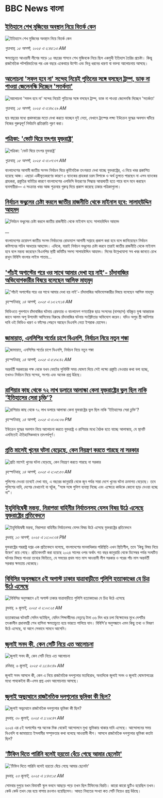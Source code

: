 # BBC News বাংলা## [ইতিহাসে শেখ মুজিবের অবস্থান নিয়ে বিতর্ক কেন](https://www.bbc.com/bengali/articles/c5yedj294leo?at_medium=RSS&at_campaign=rss?at_campaign=githubrss)![ইতিহাসে শেখ মুজিবের অবস্থান নিয়ে বিতর্ক কেন](https://ichef.bbci.co.uk/ace/ws/240/cpsprodpb/676d/live/564748b0-7967-11f0-83cc-c5da98c419b8.jpg)_শুক্রবার, ১৫ আগস্ট, ২০২৫ এ ২:৪৫:১৩ AM_ক্ষমতাচ্যুত আওয়ামী লীগের সাড়ে ১৫ বছরের শাসনে শেখ মুজিবকে নিয়ে ছিল একমুখী ইতিহাস তৈরির প্রচেষ্টা। কিন্তু রাজনৈতিক পটপরিবর্তনের পর এক বছরে একেবারে উল্টো এবং ভিন্ন ধরনের ধারণা বা বক্তব্য আলোচনায় আসছে।## [আলোচনা 'সফল হবে না' সন্দেহ নিয়েই পুতিনের সঙ্গে বসছেন ট্রাম্প, ডাক না পাওয়া জেলেনস্কি দিচ্ছেন 'সতর্কতা'](https://www.bbc.com/bengali/articles/c93dx2e0xe9o?at_medium=RSS&at_campaign=rss?at_campaign=githubrss)![আলোচনা 'সফল হবে না' সন্দেহ নিয়েই পুতিনের সঙ্গে বসছেন ট্রাম্প, ডাক না পাওয়া জেলেনস্কি দিচ্ছেন 'সতর্কতা'](https://ichef.bbci.co.uk/ace/ws/240/cpsprodpb/77b3/live/14b75ad0-7984-11f0-83cc-c5da98c419b8.jpg)_শুক্রবার, ১৫ আগস্ট, ২০২৫ এ ৩:৪৯:২৯ AM_ছয় বছরের মধ্যে প্রথমবারের মতো দেখা করতে যাচ্ছেন দুই নেতা, যেখানে ট্রাম্পের লক্ষ্য ইউক্রেন যুদ্ধের অবসান ঘটিয়ে নিজের গুরুত্বপূর্ণ নির্বাচনি প্রতিশ্রুতি পূরণ করা।## [পত্রিকা: 'ভোট ঘিরে তৎপর যুক্তরাষ্ট্র'](https://www.bbc.com/bengali/articles/c2enmy3wmm1o?at_medium=RSS&at_campaign=rss?at_campaign=githubrss)![পত্রিকা: 'ভোট ঘিরে তৎপর যুক্তরাষ্ট্র'](https://ichef.bbci.co.uk/ace/ws/240/cpsprodpb/9677/live/74c96e00-7983-11f0-8de7-d36f7a015ad5.jpg)_শুক্রবার, ১৫ আগস্ট, ২০২৫ এ ৩:০৭:৩৭ AM_বাংলাদেশের আগামী জাতীয় সংসদ নির্বাচন ঘিরে কূটনৈতিক তৎপরতা দেখা যাচ্ছে যুক্তরাষ্ট্রের, এ নিয়ে খবর প্রকাশিত হয়েছে আজ। এছাড়া একীভূতকরণের কারণে ৫ ব্যাংকের গ্রাহকরা চরম বিপাকে ও অর্থ তুলতে পারছেন না এসব ব্যাংকের গ্রাহকরা, প্রস্তুতির ঘাটতির কারণে বাংলাদেশের এলডিসি উত্তরণের সিদ্ধান্ত আত্মঘাতী হতে পারে বলে মনে করছেন ব্যবসায়ীরা–– এ সংক্রান্ত খবর আজ শুক্রবার গুরুত্ব দিয়ে প্রকাশ করেছে ঢাকার পত্রিকাগুলো।## [নির্বাচন ভণ্ডুলের চেষ্টা করলে জাতীয় রাজনীতি থেকে মাইনাস হবে: সালাহউদ্দিন আহমদ](https://www.bbc.co.uk/bengali/live/cq68z9ll1ppt?at_medium=RSS&at_campaign=rss?at_campaign=githubrss)![নির্বাচন ভণ্ডুলের চেষ্টা করলে জাতীয় রাজনীতি থেকে মাইনাস হবে: সালাহউদ্দিন আহমদ](https://ichef.bbci.co.uk/ace/standard/240/cpsprodpb/87c6/live/9fce0260-7923-11f0-84a1-b3fa355a3347.jpg)__বাংলাদেশের ত্রয়োদশ জাতীয় সংসদ নির্বাচনের রোডম্যাপ আগামী সপ্তাহে প্রকাশ করা হবে বলে জানিয়েছেন নির্বাচন কমিশনের সচিব আখতার আহমেদ। এদিকে, যারাই নির্বাচন ভণ্ডুলের চেষ্টা করবে তারাই জাতীয় রাজনীতি থেকে মাইনাস হবে বলে মন্তব্য করেছেন বিএনপির স্থায়ী কমিটির সদস্য সালাহউদ্দিন আহমদ। দিনের উল্লেখযোগ্য সব খবর জানতে চোখ রাখুন বিবিসি বাংলার লাইভ পাতায়...## ['পাঁচই অগাস্টের পরে ওর সাথে আমার দেখা হয় নাই'- চাঁদাবাজির অভিযোগকারীর বিষয়ে বলেছেন আসিফ মাহমুদ](https://www.bbc.com/bengali/articles/cvgn4vzxrd7o?at_medium=RSS&at_campaign=rss?at_campaign=githubrss)!['পাঁচই অগাস্টের পরে ওর সাথে আমার দেখা হয় নাই'- চাঁদাবাজির অভিযোগকারীর বিষয়ে বলেছেন আসিফ মাহমুদ](https://ichef.bbci.co.uk/ace/ws/240/cpsprodpb/9c82/live/17172690-78f1-11f0-ad5e-d7ef7e9f4dda.jpg)_বৃহস্পতিবার, ১৪ আগস্ট, ২০২৫ এ ১০:২৭:১৪ AM_ভিডিওতে গুলশানে চাঁদাবাজির ঘটনায় গ্রেফতার ও বাংলাদেশ গণতান্ত্রিক ছাত্র সংসদের (বাগছাস) বহিষ্কৃত যুগ্ম আহ্বায়ক জানে আলম অপু উপদেষ্টা আসিফের বিরুদ্ধে চাঁদাবাজির ঘটনায় সংশ্লিষ্টতার অভিযোগ করেন। যদিও অপুর স্ত্রী আনিশার দাবি ওই ভিডিও ধারণ ও ফাঁসের পেছনে আছেন বিএনপি নেতা ইশরাক হোসেন।## [জামায়াত, এনসিপির শর্তের চাপে বিএনপি, নির্বাচন নিয়ে নতুন শঙ্কা ](https://www.bbc.com/bengali/articles/cgjyd701vwgo?at_medium=RSS&at_campaign=rss?at_campaign=githubrss)![জামায়াত, এনসিপির শর্তের চাপে বিএনপি, নির্বাচন নিয়ে নতুন শঙ্কা ](https://ichef.bbci.co.uk/ace/ws/240/cpsprodpb/6c32/live/ba7784d0-78a4-11f0-a975-cb151ca452f4.jpg)_বৃহস্পতিবার, ১৪ আগস্ট, ২০২৫ এ ৫:৫৯:৪২ AM_অন্তর্বর্তী সরকারের পক্ষ থেকে যখন ভোটের সুনির্দিষ্ট সময় ঘোষণা দিয়ে সেই লক্ষ্যে প্রস্তুতি নেওয়ার কথা বলা হচ্ছে, তখনও নির্বাচন নিয়ে সন্দেহ, সংশয় এবং অনেক প্রশ্ন উঠছে।## [রাশিয়ার কাছ থেকে ৭২ লাখ ডলারে আলাস্কা কেনা যুক্তরাষ্ট্রের ভুল ছিল নাকি 'ইতিহাসের সেরা চুক্তি'?](https://www.bbc.com/bengali/articles/c2kzpq131nzo?at_medium=RSS&at_campaign=rss?at_campaign=githubrss)![রাশিয়ার কাছ থেকে ৭২ লাখ ডলারে আলাস্কা কেনা যুক্তরাষ্ট্রের ভুল ছিল নাকি 'ইতিহাসের সেরা চুক্তি'?](https://ichef.bbci.co.uk/ace/ws/240/cpsprodpb/72b4/live/8b981eb0-78ed-11f0-8071-1788c7e8ae0e.jpg)_বৃহস্পতিবার, ১৪ আগস্ট, ২০২৫ এ ৩:০৯:৩৬ PM_ইউক্রেন যুদ্ধের অবসান নিয়ে আলোচনা করতে যুক্তরাষ্ট্র ও রাশিয়ার মধ্যে বৈঠক হতে যাচ্ছে আলাস্কায়, যে স্থানটি এমনিতেই ঐতিহাসিকভাবে তাৎপর্যপূর্ণ।## [প্রতি মাসেই খুনের ঘটনা বেড়েছে, কেন নিয়ন্ত্রণ করতে পারছে না সরকার](https://www.bbc.com/bengali/articles/cvgvez9qv1po?at_medium=RSS&at_campaign=rss?at_campaign=githubrss)![প্রতি মাসেই খুনের ঘটনা বেড়েছে, কেন নিয়ন্ত্রণ করতে পারছে না সরকার](https://ichef.bbci.co.uk/ace/ws/240/cpsprodpb/a339/live/435e2520-6d50-11f0-8dbd-f3d32ebd3327.jpg)_বৃহস্পতিবার, ১৪ আগস্ট, ২০২৫ এ ২:০৫:৫৩ AM_পুলিশের দেওয়া তথ্যেই দেখা যায়, এ বছরের জানুয়ারি থেকে জুন পর্যন্ত সারা দেশে খুনের ঘটনা ক্রমাগত বেড়েছে। তবে পুলিশের দাবি, দেশের যেখানেই যা ঘটুক, "সঙ্গে সঙ্গে পুলিশ ব্যবস্থা নিচ্ছে এবং এক্ষেত্রে কাউকে কোনো ছাড় দেওয়া হচ্ছে না"।## [ইহুদিবিদ্বেষী মন্তব্য, নিরাপত্তা বাহিনীর নির্যাতনসহ যেসব বিষয় উঠে এসেছে যুক্তরাষ্ট্রের প্রতিবেদনে](https://www.bbc.com/bengali/articles/clyj09v1x4vo?at_medium=RSS&at_campaign=rss?at_campaign=githubrss)![ইহুদিবিদ্বেষী মন্তব্য, নিরাপত্তা বাহিনীর নির্যাতনসহ যেসব বিষয় উঠে এসেছে যুক্তরাষ্ট্রের প্রতিবেদনে](https://ichef.bbci.co.uk/ace/ws/240/cpsprodpb/e3b4/live/a84359a0-7823-11f0-a975-cb151ca452f4.jpg)_বুধবার, ১৩ আগস্ট, ২০২৫ এ ১২:০০:৩৪ PM_যুক্তরাষ্ট্রের পররাষ্ট্র দপ্তর এক প্রতিবেদনে বলেছে, বাংলাদেশের মানবাধিকার পরিস্থিতি এখন স্থিতিশীল, তবে 'কিছু বিষয় নিয়ে উদ্বেগ' রয়ে গেছে।  প্রতিবেদনটি করা হয়েছে ২০২৪ সালের ওপর অর্থাৎ গত বছর জানুয়ারি থেকে ডিসেম্বর পর্যন্ত সংঘটিত ঘটনার বিষয়ে পাওয়া তথ্যের ভিত্তিতে, যে সময়ের প্রথম সাত মাস আওয়ামী লীগ সরকার ও পরের পাঁচ মাস অন্তর্বর্তী সরকার ক্ষমতায় থেকেছে।## [বিবিসির অনুসন্ধানে ৫ই অগাস্ট ঢাকার যাত্রাবাড়ীতে পুলিশি হত্যাকাণ্ডের যে চিত্র উঠে এসেছে](https://www.bbc.com/bengali/articles/ce9x120d74yo?at_medium=RSS&at_campaign=rss?at_campaign=githubrss)![বিবিসির অনুসন্ধানে ৫ই অগাস্ট ঢাকার যাত্রাবাড়ীতে পুলিশি হত্যাকাণ্ডের যে চিত্র উঠে এসেছে](https://ichef.bbci.co.uk/ace/ws/240/cpsprodpb/f4e7/live/69ad1a10-5c70-11f0-960d-e9f1088a89fe.png)_বুধবার, ৯ জুলাই, ২০২৫ এ ২:০০:২৫ AM_হত্যাকাণ্ডের ঘটনাটি সেদিন ঘটেছিল, যেদিন শিক্ষার্থীদের নেতৃত্বে টানা ৩৬ দিন ধরে চলা বিক্ষোভের মুখে দেশটির তৎকালীন প্রধানমন্ত্রী শেখ হাসিনা ক্ষমতাচ্যুত হয়ে ভারতে পালিয়ে যান। বিবিসি'র অনুসন্ধানে এমন কিছু তথ্য ও বিবরণ উঠে এসেছে, যা আগে সেভাবে সামনে আসেনি।## [জুলাই সনদ কী, কেন সেটি নিয়ে এত আলোচনা](https://www.bbc.com/bengali/articles/c939xgp251po?at_medium=RSS&at_campaign=rss?at_campaign=githubrss)![জুলাই সনদ কী, কেন সেটি নিয়ে এত আলোচনা](https://ichef.bbci.co.uk/ace/ws/240/cpsprodpb/dafa/live/26a3d870-59b5-11f0-994d-9db2713c89df.jpg)_রবিবার, ৬ জুলাই, ২০২৫ এ ১১:৪০:৪৯ AM_জুলাই সনদ আসলে কী, কেন এ নিয়ে রাজনৈতিক দলগুলোর মতবিরোধ, অন্যদিকে জুলাই সনদ ও জুলাই ঘোষণাপত্রের মধ্যে পাথ্যকইবা কী-এসব প্রশ্ন এখন আলোচনায় আসছে।## [জুলাই অভ্যুত্থানে রাজনৈতিক দলগুলোর ভূমিকা কী ছিল?](https://www.bbc.com/bengali/articles/c8x5ed4gzz8o?at_medium=RSS&at_campaign=rss?at_campaign=githubrss)![জুলাই অভ্যুত্থানে রাজনৈতিক দলগুলোর ভূমিকা কী ছিল?](https://ichef.bbci.co.uk/ace/ws/240/cpsprodpb/cc0e/live/a70369f0-6bca-11f0-af20-030418be2ca5.jpg)_বুধবার, ৩০ জুলাই, ২০২৫ এ ১:২৬:৪৭ AM_২০২৪ এর ৫ই অগাস্টের পর অনেক দিক থেকেই আন্দোলনে মুখ্য ভূমিকায় থাকার দাবি এসেছে। আন্দোলনের সময় বিএনপি বা জামায়াতে ইসলামীর সম্পৃক্ততার কথা বলেছে আওয়ামী লীগ। আসলে রাজনৈতিক দলগুলোর ভূমিকা কতটা ছিল?## ['টিফিন দিতে পারিনি বলেই হয়তো বেঁচে গেছে আমার ছেলেটা'](https://www.bbc.com/bengali/articles/c07d4n1vxl1o?at_medium=RSS&at_campaign=rss?at_campaign=githubrss)!['টিফিন দিতে পারিনি বলেই হয়তো বেঁচে গেছে আমার ছেলেটা'](https://ichef.bbci.co.uk/ace/ws/240/cpsprodpb/34db/live/480665e0-670d-11f0-97e0-491eb8268629.jpg)_বুধবার, ২৩ জুলাই, ২০২৫ এ ১:৪৩:১৫ AM_সোমবার দুপুরে যখন বিমানটি স্কুল ভবনে আছড়ে পড়ে তখন ছিল টিফিনের বিরতি। কারো কারো ছুটিও হয়েছিল তখন। কেউ কেউ তখন বের হয়ে বাসায় রওনাও হয়েছিলেন। আহত নিহতের সংখ্যা কত সেটি নিয়েও প্রশ্ন উঠছে।